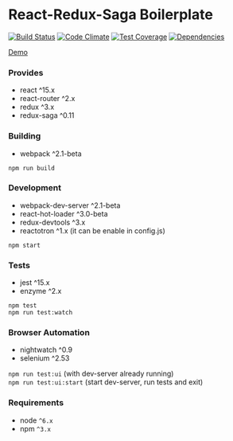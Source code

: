 React-Redux-Saga Boilerplate
===

[![Build Status](https://travis-ci.org/gilbarbara/react-redux-saga-boilerplate.svg?branch=master)](https://travis-ci.org/gilbarbara/react-redux-saga-boilerplate) 
[![Code Climate](https://codeclimate.com/github/gilbarbara/react-redux-saga-boilerplate/badges/gpa.svg)](https://codeclimate.com/github/gilbarbara/react-redux-saga-boilerplate) [![Test Coverage](https://codeclimate.com/github/gilbarbara/react-redux-saga-boilerplate/badges/coverage.svg)](https://codeclimate.com/github/gilbarbara/react-redux-saga-boilerplate/coverage) [![Dependencies](https://david-dm.org/gilbarbara/react-redux-saga-boilerplate.svg)](https://david-dm.org/gilbarbara/react-redux-saga-boilerplate)

[Demo](http://gilbarbara.github.io/react-redux-saga-boilerplate)

### Provides
- react ^15.x
- react-router ^2.x
- redux ^3.x
- redux-saga ^0.11

### Building
- webpack ^2.1-beta

`npm run build`

### Development
- webpack-dev-server ^2.1-beta
- react-hot-loader ^3.0-beta
- redux-devtools ^3.x
- reactotron ^1.x (it can be enable in config.js)

`npm start`

### Tests
- jest ^15.x
- enzyme ^2.x

`npm test`  
`npm run test:watch`

### Browser Automation
- nightwatch ^0.9
- selenium ^2.53

`npm run test:ui` (with dev-server already running)  
`npm run test:ui:start` (start dev-server, run tests and exit) 

### Requirements
- node `^6.x`
- npm `^3.x`
